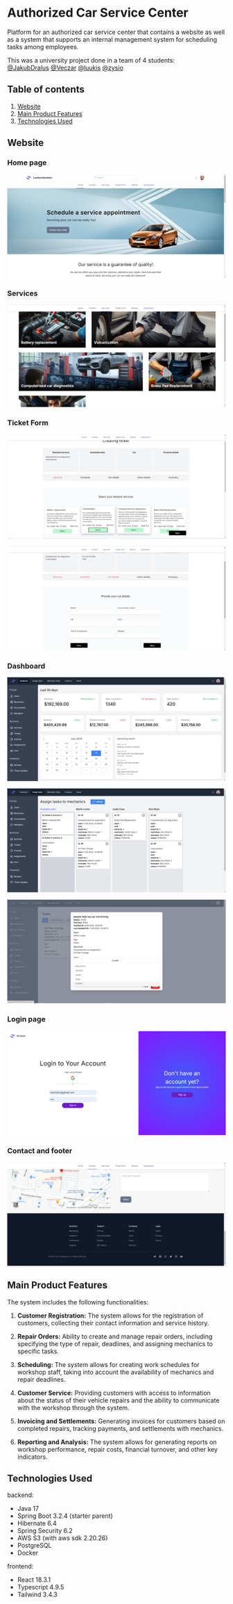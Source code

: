 # Authorized Car Service Center

Platform for an authorized car service center that contains a website as well as a 
system that supports an internal management system for scheduling tasks among employees.

This was a university project done in a team of 4 students: <br>
[@JakubDralus](https://github.com/JakubDralus)
[@Veczar](https://github.com/Veczar)
[@luukis](https://github.com/lukiiis)
[@zysio](https://github.com/zysio)

## Table of contents

1. [Website](#website)
2. [Main Product Features](#main-product-features)
3. [Technologies Used](#technologies-used)

## Website

### Home page
![img.png](img.png)

### Services
![img_2.png](img_2.png)

### Ticket Form
![img_3.png](img_3.png)

![img_4.png](img_4.png)

### Dashboard
![img_5.png](img_5.png)

![img_6.png](img_6.png)

![img_8.png](img_8.png)

### Login page
![img_9.png](img_9.png)

### Contact and footer
![img_1.png](img_1.png)

## Main Product Features

The system includes the following functionalities:

1. **Customer Registration:** The system allows for the registration of customers, collecting 
their contact information and service history.

2. **Repair Orders:** Ability to create and manage repair orders, including specifying the 
type of repair, deadlines, and assigning mechanics to specific tasks.

3. **Scheduling:** The system allows for creating work schedules for workshop staff, taking into 
account the availability of mechanics and repair deadlines.

4. **Customer Service:** Providing customers with access to information about the status of their 
vehicle repairs and the ability to communicate with the workshop through the system.

5. **Invoicing and Settlements:** Generating invoices for customers based on completed repairs, 
tracking payments, and settlements with mechanics.

6. **Reporting and Analysis:** The system allows for generating reports on workshop performance, 
repair costs, financial turnover, and other key indicators.

## Technologies Used
backend:
- Java 17
- Spring Boot 3.2.4 (starter parent)
- Hibernate 6.4
- Spring Security 6.2
- AWS S3 (with aws sdk 2.20.26)
- PostgreSQL
- Docker

frontend:
- React 18.3.1
- Typescript 4.9.5
- Tailwind 3.4.3
